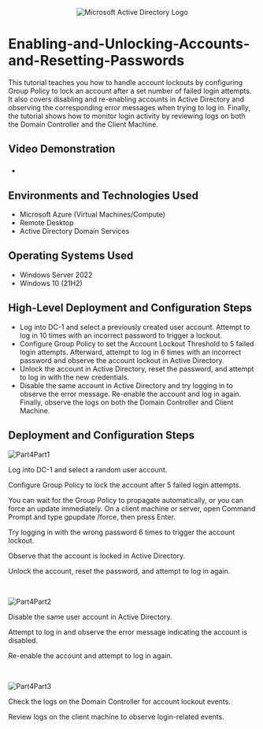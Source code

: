 <p align="center">
<img src="https://i.imgur.com/pU5A58S.png" alt="Microsoft Active Directory Logo"/>
</p>

<h1>Enabling-and-Unlocking-Accounts-and-Resetting-Passwords</h1>
This tutorial teaches you how to handle account lockouts by configuring Group Policy to lock an account after a set number of failed login attempts. It also covers disabling and re-enabling accounts in Active Directory and observing the corresponding error messages when trying to log in. Finally, the tutorial shows how to monitor login activity by reviewing logs on both the Domain Controller and the Client Machine.<br />


<h2>Video Demonstration</h2>

- ### [](https://www.youtube.com)

<h2>Environments and Technologies Used</h2>

- Microsoft Azure (Virtual Machines/Compute)
- Remote Desktop
- Active Directory Domain Services


<h2>Operating Systems Used </h2>

- Windows Server 2022
- Windows 10 (21H2)

<h2>High-Level Deployment and Configuration Steps</h2>

- Log into DC-1 and select a previously created user account. Attempt to log in 10 times with an incorrect password to trigger a lockout.
- Configure Group Policy to set the Account Lockout Threshold to 5 failed login attempts. Afterward, attempt to log in 6 times with an incorrect password and observe the account lockout in Active Directory.
- Unlock the account in Active Directory, reset the password, and attempt to log in with the new credentials.
- Disable the same account in Active Directory and try logging in to observe the error message. Re-enable the account and log in again. Finally, observe the logs on both the Domain Controller and Client Machine.

<h2>Deployment and Configuration Steps</h2>

<p>


![Part4Part1](https://github.com/user-attachments/assets/7766f28b-4dce-4fcc-b974-5abc081dc6b1)



</p>
<p>
Log into DC-1 and select a random user account.

Configure Group Policy to lock the account after 5 failed login attempts.

You can wait for the Group Policy to propagate automatically, or you can force an update immediately.
On a client machine or server, open Command Prompt and type gpupdate /force, then press Enter.

Try logging in with the wrong password 6 times to trigger the account lockout.

Observe that the account is locked in Active Directory.

Unlock the account, reset the password, and attempt to log in again.
</p>
<br />

<p>


![Part4Part2](https://github.com/user-attachments/assets/62d6d874-9610-41c5-bb3c-24c3156c2343)



</p>
<p>
Disable the same user account in Active Directory.
  
Attempt to log in and observe the error message indicating the account is disabled.

Re-enable the account and attempt to log in again.

</p>
<br />


![Part4Part3](https://github.com/user-attachments/assets/5028d2d2-cdfd-4f2a-bca6-54a469e015bb)



</p>
<p>
Check the logs on the Domain Controller for account lockout events.
  
Review logs on the client machine to observe login-related events.
</p>
<br />
